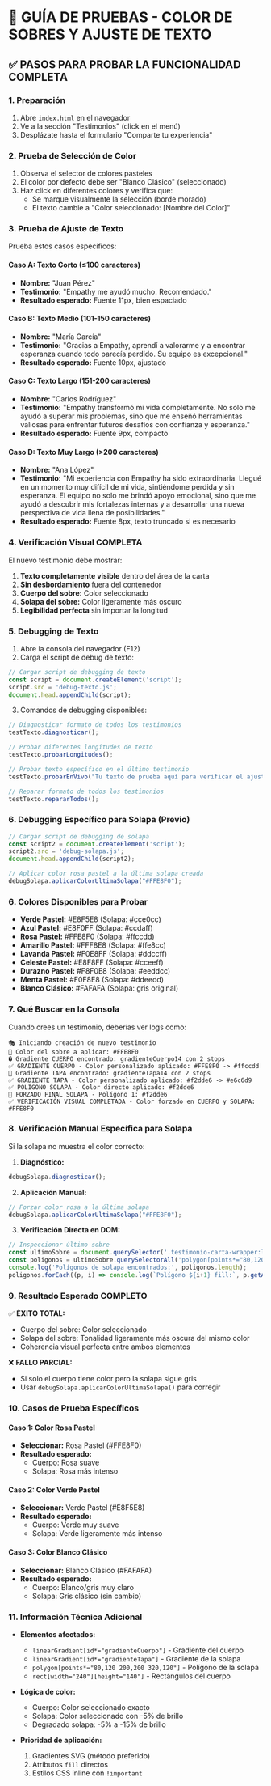 # 🎨 GUÍA DE PRUEBAS - COLOR DE SOBRES Y AJUSTE DE TEXTO

## ✅ PASOS PARA PROBAR LA FUNCIONALIDAD COMPLETA

### 1. Preparación
1. Abre `index.html` en el navegador
2. Ve a la sección "Testimonios" (click en el menú)
3. Desplázate hasta el formulario "Comparte tu experiencia"

### 2. Prueba de Selección de Color
1. Observa el selector de colores pasteles
2. El color por defecto debe ser "Blanco Clásico" (seleccionado)
3. Haz click en diferentes colores y verifica que:
   - Se marque visualmente la selección (borde morado)
   - El texto cambie a "Color seleccionado: [Nombre del Color]"

### 3. Prueba de Ajuste de Texto
Prueba estos casos específicos:

#### Caso A: Texto Corto (≤100 caracteres)
- **Nombre:** "Juan Pérez"
- **Testimonio:** "Empathy me ayudó mucho. Recomendado."
- **Resultado esperado:** Fuente 11px, bien espaciado

#### Caso B: Texto Medio (101-150 caracteres)
- **Nombre:** "María García"
- **Testimonio:** "Gracias a Empathy, aprendí a valorarme y a encontrar esperanza cuando todo parecía perdido. Su equipo es excepcional."
- **Resultado esperado:** Fuente 10px, ajustado

#### Caso C: Texto Largo (151-200 caracteres)
- **Nombre:** "Carlos Rodríguez"
- **Testimonio:** "Empathy transformó mi vida completamente. No solo me ayudó a superar mis problemas, sino que me enseñó herramientas valiosas para enfrentar futuros desafíos con confianza y esperanza."
- **Resultado esperado:** Fuente 9px, compacto

#### Caso D: Texto Muy Largo (>200 caracteres)
- **Nombre:** "Ana López"
- **Testimonio:** "Mi experiencia con Empathy ha sido extraordinaria. Llegué en un momento muy difícil de mi vida, sintiéndome perdida y sin esperanza. El equipo no solo me brindó apoyo emocional, sino que me ayudó a descubrir mis fortalezas internas y a desarrollar una nueva perspectiva de vida llena de posibilidades."
- **Resultado esperado:** Fuente 8px, texto truncado si es necesario

### 4. Verificación Visual COMPLETA
El nuevo testimonio debe mostrar:
1. **Texto completamente visible** dentro del área de la carta
2. **Sin desbordamiento** fuera del contenedor
3. **Cuerpo del sobre:** Color seleccionado
4. **Solapa del sobre:** Color ligeramente más oscuro
5. **Legibilidad perfecta** sin importar la longitud

### 5. Debugging de Texto
1. Abre la consola del navegador (F12)
2. Carga el script de debug de texto:
```javascript
// Cargar script de debugging de texto
const script = document.createElement('script');
script.src = 'debug-texto.js';
document.head.appendChild(script);
```

3. Comandos de debugging disponibles:
```javascript
// Diagnosticar formato de todos los testimonios
testTexto.diagnosticar();

// Probar diferentes longitudes de texto
testTexto.probarLongitudes();

// Probar texto específico en el último testimonio
testTexto.probarEnVivo("Tu texto de prueba aquí para verificar el ajuste automático");

// Reparar formato de todos los testimonios
testTexto.repararTodos();
```

### 6. Debugging Específico para Solapa (Previo)
```javascript
// Cargar script de debugging de solapa
const script2 = document.createElement('script');
script2.src = 'debug-solapa.js';
document.head.appendChild(script2);

// Aplicar color rosa pastel a la última solapa creada
debugSolapa.aplicarColorUltimaSolapa("#FFE8F0");
```

### 6. Colores Disponibles para Probar
- **Verde Pastel:** #E8F5E8 (Solapa: #cce0cc)
- **Azul Pastel:** #E8F0FF (Solapa: #ccdaff)
- **Rosa Pastel:** #FFE8F0 (Solapa: #ffccdd)
- **Amarillo Pastel:** #FFF8E8 (Solapa: #ffe8cc)
- **Lavanda Pastel:** #F0E8FF (Solapa: #ddccff)
- **Celeste Pastel:** #E8F8FF (Solapa: #cceeff)
- **Durazno Pastel:** #F8F0E8 (Solapa: #eeddcc)
- **Menta Pastel:** #F0F8E8 (Solapa: #ddeedd)
- **Blanco Clásico:** #FAFAFA (Solapa: gris original)

### 7. Qué Buscar en la Consola
Cuando crees un testimonio, deberías ver logs como:
```
🎭 Iniciando creación de nuevo testimonio
🎨 Color del sobre a aplicar: #FFE8F0
� Gradiente CUERPO encontrado: gradienteCuerpo14 con 2 stops
✅ GRADIENTE CUERPO - Color personalizado aplicado: #FFE8F0 -> #ffccdd
📍 Gradiente TAPA encontrado: gradienteTapa14 con 2 stops
✅ GRADIENTE TAPA - Color personalizado aplicado: #f2dde6 -> #e6c6d9
✅ POLÍGONO SOLAPA - Color directo aplicado: #f2dde6
🎯 FORZADO FINAL SOLAPA - Polígono 1: #f2dde6
✅ VERIFICACIÓN VISUAL COMPLETADA - Color forzado en CUERPO y SOLAPA: #FFE8F0
```

### 8. Verificación Manual Específica para Solapa
Si la solapa no muestra el color correcto:

1. **Diagnóstico:**
```javascript
debugSolapa.diagnosticar();
```

2. **Aplicación Manual:**
```javascript
// Forzar color rosa a la última solapa
debugSolapa.aplicarColorUltimaSolapa("#FFE8F0");
```

3. **Verificación Directa en DOM:**
```javascript
// Inspeccionar último sobre
const ultimoSobre = document.querySelector('.testimonio-carta-wrapper:last-child svg');
const poligonos = ultimoSobre.querySelectorAll('polygon[points*="80,120 200,200 320,120"]');
console.log('Polígonos de solapa encontrados:', poligonos.length);
poligonos.forEach((p, i) => console.log(`Polígono ${i+1} fill:`, p.getAttribute('fill')));
```

### 9. Resultado Esperado COMPLETO
✅ **ÉXITO TOTAL:** 
- Cuerpo del sobre: Color seleccionado
- Solapa del sobre: Tonalidad ligeramente más oscura del mismo color
- Coherencia visual perfecta entre ambos elementos

❌ **FALLO PARCIAL:** 
- Si solo el cuerpo tiene color pero la solapa sigue gris
- Usar `debugSolapa.aplicarColorUltimaSolapa()` para corregir

### 10. Casos de Prueba Específicos

#### Caso 1: Color Rosa Pastel
- **Seleccionar:** Rosa Pastel (#FFE8F0)
- **Resultado esperado:** 
  - Cuerpo: Rosa suave
  - Solapa: Rosa más intenso

#### Caso 2: Color Verde Pastel
- **Seleccionar:** Verde Pastel (#E8F5E8)
- **Resultado esperado:**
  - Cuerpo: Verde muy suave
  - Solapa: Verde ligeramente más intenso

#### Caso 3: Color Blanco Clásico
- **Seleccionar:** Blanco Clásico (#FAFAFA)
- **Resultado esperado:**
  - Cuerpo: Blanco/gris muy claro
  - Solapa: Gris clásico (sin cambio)

### 11. Información Técnica Adicional
- **Elementos afectados:**
  - `linearGradient[id*="gradienteCuerpo"]` - Gradiente del cuerpo
  - `linearGradient[id*="gradienteTapa"]` - Gradiente de la solapa
  - `polygon[points*="80,120 200,200 320,120"]` - Polígono de la solapa
  - `rect[width="240"][height="140"]` - Rectángulos del cuerpo

- **Lógica de color:**
  - Cuerpo: Color seleccionado exacto
  - Solapa: Color seleccionado con -5% de brillo
  - Degradado solapa: -5% a -15% de brillo

- **Prioridad de aplicación:**
  1. Gradientes SVG (método preferido)
  2. Atributos `fill` directos
  3. Estilos CSS inline con `!important`
